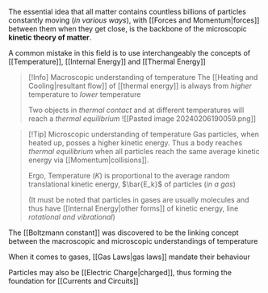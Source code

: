 The essential idea that all matter contains countless billions of particles constantly moving (*in various ways*), with [[Forces and Momentum|forces]] between them when they get close, is the backbone of the microscopic **kinetic theory of matter**. 

A common mistake in this field is to use interchangeably the concepts of [[Temperature]], [[Internal Energy]] and [[Thermal Energy]] 

> [!Info] Macroscopic understanding of temperature
 > The [[Heating and Cooling|resultant flow]] of [[thermal energy]] is always from *higher* temperature to *lower* temperature
 > 
 > Two objects in *thermal contact* and at different temperatures will reach a *thermal equilibrium*
 > ![[Pasted image 20240206190059.png]]

> [!Tip] Microscopic understanding of temperature
> Gas particles, when heated up, posses a higher kinetic energy. Thus a body reaches *thermal equilibrium* when all particles reach the same average kinetic energy via [[Momentum|collisions]]. 
> 
> Ergo, Temperature ($K$) is proportional to the average random translational kinetic energy, $\bar{E_k}$ of particles (*in a gas*)
> 
> (It must be noted that particles in gases are usually molecules and thus have [[Internal Energy|other forms]] of kinetic energy, line *rotational and vibrational*)
> 

The [[Boltzmann constant]] was discovered to be the linking concept between the macroscopic and microscopic understandings of temperature  

When it comes to gases, [[Gas Laws|gas laws]] mandate their behaviour

Particles may also be [[Electric Charge|charged]], thus forming the foundation for [[Currents and Circuits]]


